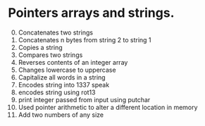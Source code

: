 # Pointers arrays and strings.

0. Concatenates two strings<br>
1. Concatenates n bytes from string 2 to string 1<br>
2. Copies a string<br>
3. Compares two strings<br>
4. Reverses contents of an integer array<br>
5. Changes lowercase to uppercase<br>
6. Capitalize all words in a string<br>
7. Encodes string into 1337 speak<br>
8. encodes string using rot13<br>
100. print integer passed from input using putchar<br>
101. Used pointer arithmetic to alter a different location in memory<br>
102. Add two numbers of any size<br>